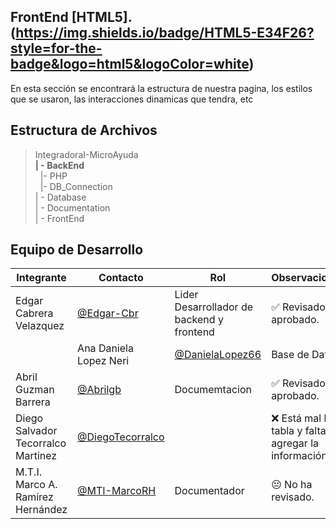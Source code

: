  ## FrontEnd [HTML5].(https://img.shields.io/badge/HTML5-E34F26?style=for-the-badge&logo=html5&logoColor=white)


En esta sección se encontrará la estructura de nuestra pagina, los estilos que se usaron, las interacciones dinamicas que tendra, etc
## Estructura de Archivos

>IntegradoraI-MicroAyuda<br>
>**| - BackEnd** <br>
>&nbsp;&nbsp;|- PHP<br>
>&nbsp;&nbsp;|- DB_Connection<br>
>| - Database<br>
>| - Documentation<br>
>| - FrontEnd


## Equipo de Desarrollo

|Integrante|Contacto|Rol|Observaciones|
|------------|--------|---|---|
|Edgar Cabrera Velazquez |[@Edgar-Cbr](https://github.com/Edgar-Cbr)|Lider Desarrollador de backend y frontend|✅ Revisado y aprobado.|
||Ana Daniela Lopez Neri|[@DanielaLopez66](https://github.com/DanielaLopez66)|Base de Datos|✅ Revisado y aprobado.|
|Abril Guzman Barrera|[@Abrilgb](https://github.com/Abrilgb)|Documemtacion|✅ Revisado y aprobado.|
|Diego Salvador Tecorralco Martinez |[@DiegoTecorralco](https://github.com/DiegoTecorralco)||❌ Está mal la tabla y faltan agregar la información.|
|M.T.I. Marco A. Ramírez Hernández|[@MTI-MarcoRH](https://github.com/MTI-MarcoRH)|Documentador|😐 No ha revisado.|
